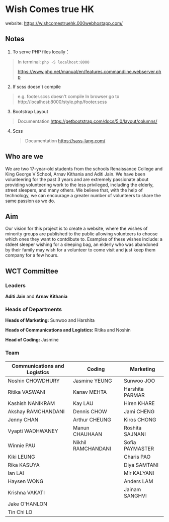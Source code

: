# Wish Comes true HK

website: https://wishcomestruehk.000webhostapp.com/

## Notes

1. To serve PHP files locally：

> In terminal: `php -S localhost:8000`
>
> https://www.php.net/manual/en/features.commandline.webserver.php

2. If scss doesn't compile

> e.g. footer.scss doesn't compile
> In browser go to http://localhost:8000/style.php/footer.scss

3. Bootstrap Layout

> Documentation https://getbootstrap.com/docs/5.0/layout/columns/

4. Scss
   > Documentation https://sass-lang.com/

## Who are we

We are two 17-year-old students from the schools Renaissance College and King George V School, Arnav Kithania and Aditi Jain. We have been volunteering for the past 3 years and are extremely passionate about providing volunteering work to the less privileged, including the elderly, street sleepers, and many others. We believe that, with the help of technology, we can encourage a greater number of volunteers to share the same passion as we do.

## Aim

Our vision for this project is to create a website, where the wishes of minority groups are published to the public allowing volunteers to choose which ones they want to contdibute to. Examples of these wishes include: a stdeet sleeper wishing for a sleeping bag, an elderly who was abandoned by their family may wish for a volunteer to come visit and just keep them company for a few hours.

## WCT Committee

### Leaders

**Aditi Jain** and **Arnav Kithania**

### Heads of Departments

**Heads of Marketing:** Sunwoo and Harshita

**Heads of Communications and Logistics:** Ritika and Noshin

**Head of Coding:** Jasmine

### Team

<table class="tg">
        <thead>
          <tr>
            <th class="tg-0lax">Communications and Logistics</th>
            <th class="tg-0lax">Coding</th>
            <th class="tg-0lax">Marketing</th>
          </tr>
        </thead>
        <tbody>
          <tr>
            <td class="tg-8zwo">Noshin CHOWDHURY</td>
            <td class="tg-8zwo">Jasmine YEUNG</td>
            <td class="tg-8zwo">Sunwoo JOO</td>
          </tr>
          <tr>
            <td class="tg-8zwo">Ritika VASWANI</td>
            <td class="tg-0lax">Kanav MEHTA</td>
            <td class="tg-8zwo">Harshita PARMAR</td>
          </tr>
          <tr>
            <td class="tg-0lax">Kashish NANIKRAM</td>
            <td class="tg-0lax">Kay LAU</td>
            <td class="tg-0lax">Hiren KHARE</td>
          </tr>
          <tr>
            <td class="tg-0lax">Akshay RAMCHANDANI</td>
            <td class="tg-0lax">Dennis CHOW</td>
            <td class="tg-0lax">Jami CHENG</td>
          </tr>
          <tr>
            <td class="tg-0lax">Jenny CHAN</td>
            <td class="tg-0lax">Arthur CHEUNG</td>
            <td class="tg-0lax">Kiros CHONG</td>
          </tr>
          <tr>
            <td class="tg-0lax">Vyapti WADHWANEY</td>
            <td class="tg-0lax">Manun CHAUHAAN</td>
            <td class="tg-0lax">Roshita SAJNANI</td>
          </tr>
          <tr>
            <td class="tg-0lax">Winnie PAU</td>
            <td class="tg-0lax">Nikhil RAMCHANDANI</td>
            <td class="tg-0lax">Sofia PAYMASTER</td>
          </tr>
          <tr>
            <td class="tg-0lax">Kiki LEUNG</td>
            <td class="tg-0lax"></td>
            <td class="tg-0lax">Charis PAO</td>
          </tr>
          <tr>
            <td class="tg-0lax">Rika KASUYA</td>
            <td class="tg-0lax"></td>
            <td class="tg-0lax">Diya SAMTANI</td>
          </tr>
          <tr>
            <td class="tg-0lax">Ian LAI</td>
            <td class="tg-0lax"></td>
            <td class="tg-0lax">Mir KALYANI</td>
          </tr>
          <tr>
            <td class="tg-0lax">Haysen WONG</td>
            <td class="tg-0lax"></td>
            <td class="tg-0lax">Anders LAM</td>
          </tr>
          <tr>
            <td class="tg-0lax">Krishna VAKATI</td>
            <td class="tg-0lax"></td>
            <td class="tg-0lax">Jainam SANGHVI</td>
          </tr>
          <tr>
            <td class="tg-0lax">Jake O'HANLON</td>
            <td class="tg-0lax"></td>
            <td class="tg-0lax"></td>
          </tr>
          <tr>
            <td class="tg-0lax">Tin Chi LO</td>
            <td class="tg-0lax"></td>
            <td class="tg-0lax"></td>
          </tr>
        </tbody>
      </table>
